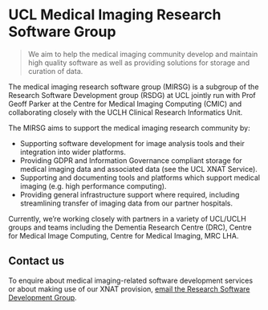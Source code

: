 # UCL Medical Imaging Research Software Group

> We aim to help the medical imaging community develop and maintain high quality
> software as well as providing solutions for storage and curation of data.

The medical imaging research software group (MIRSG) is a subgroup of the
Research Software Development group (RSDG) at UCL jointly run with Prof Geoff
Parker at the Centre for Medical Imaging Computing (CMIC) and collaborating
closely with the UCLH Clinical Research Informatics Unit.

The MIRSG aims to support the medical imaging research community by:

- Supporting software development for image analysis tools and their integration
  into wider platforms.
- Providing GDPR and Information Governance compliant storage for medical
  imaging data and associated data (see the UCL XNAT Service).
- Supporting and documenting tools and platforms which support medical imaging
  (e.g. high performance computing).
- Providing general infrastructure support where required, including
  streamlining transfer of imaging data from our partner hospitals.

Currently, we’re working closely with partners in a variety of UCL/UCLH groups
and teams including the Dementia Research Centre (DRC), Centre for Medical Image
Computing, Centre for Medical Imaging, MRC LHA.

## Contact us

To enquire about medical imaging-related software development services or about
making use of our XNAT provision,
[email the Research Software Development Group](mailto:rc-softdev@ucl.ac.uk?subject=Medical%20Imaging).
